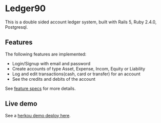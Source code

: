 # Ledger90

This is a double sided account ledger system, built with Rails 5, Ruby 2.4.0, Postgresql.

## Features

The following features are implemented:

- Login/Signup with email and password
- Create accounts of type Asset, Expense, Incom, Equity or Liability
- Log and edit transactions(cash, card or transfer) for an account
- See the credits and debits of the account

See [feature specs](spec/features) for more details.

## Live demo
See a [herkou demo deploy here](https://ledger90.herokuapp.com/).

